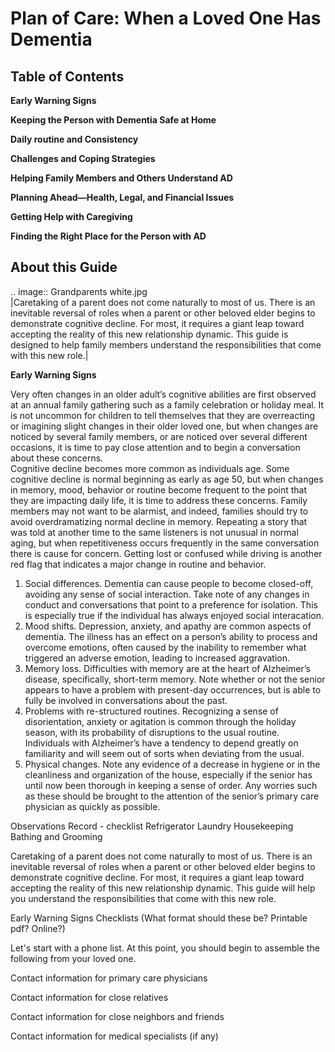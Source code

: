 
 Plan of Care: When a Loved One Has Dementia 
 ===========================================
 Table of Contents
-------------------
**Early Warning Signs**

**Keeping the Person with Dementia Safe at Home**

**Daily routine and Consistency**

**Challenges and Coping Strategies**

**Helping Family Members and Others Understand AD**

**Planning Ahead—Health, Legal, and Financial Issues**

**Getting Help with Caregiving**

**Finding the Right Place for the Person with AD**


About this Guide 
----------------
.. image:: Grandparents white.jpg  
   |Caretaking of a parent does not come naturally to most of us.  There is an inevitable reversal of roles when a parent or other beloved elder begins to demonstrate cognitive decline. For most, it requires a giant leap toward accepting the reality of this new relationship dynamic. This guide is designed to help family members understand the responsibilities that come with this new role.|

**Early Warning Signs**

Very often changes in an older adult’s cognitive abilities are first observed at an annual family gathering such as a family celebration or holiday meal.  It is not uncommon for children to tell themselves that they are overreacting or imagining slight changes in their older loved one, but when changes are noticed by several family members, or are noticed over several different occasions, it is time to pay close attention and to begin a conversation about these concerns.  
Cognitive decline becomes more common as individuals age.  Some cognitive decline is normal beginning as early as age 50, but when changes in memory, mood, behavior or routine become frequent to the point that they are impacting daily life, it is time to address these concerns.  Family members may not want to be alarmist, and indeed, families should try to avoid overdramatizing normal decline in memory.  Repeating a story that was told at another time to the same listeners is not unusual in normal aging, but when repetitiveness occurs frequently in the same conversation there is cause for concern.  Getting lost or confused while driving is another red flag that indicates a major change in routine and behavior.
1. Social differences.  Dementia can cause people to become closed-off, avoiding any sense of social interaction. Take note of any changes in conduct and conversations that point to a preference for isolation. This is especially true if the individual has always enjoyed social interacation.
2. Mood shifts. Depression, anxiety, and apathy are common aspects of dementia. The illness has an effect on a person’s ability to process and overcome emotions, often caused by the inability to remember what triggered an adverse emotion, leading to increased aggravation.
3. Memory loss. Difficulties with memory are at the heart of Alzheimer’s disease, specifically, short-term memory. Note whether or not the senior appears to have a problem with present-day occurrences, but is able to fully be involved in conversations about the past.
4. Problems with re-structured routines. Recognizing a sense of disorientation, anxiety or agitation is common through the holiday season, with its probability of disruptions to the usual routine. Individuals with Alzheimer’s have a tendency to depend greatly on familiarity and will seem out of sorts when deviating from the usual.
5. Physical changes. Note any evidence of a decrease in hygiene or in the cleanliness and organization of the house, especially if the senior has until now been thorough in keeping a sense of order.
Any worries such as these should be brought to the attention of the senior’s primary care physician as quickly as possible.

Observations
Record - checklist 
Refrigerator 
Laundry
Housekeeping
Bathing and Grooming




 Caretaking of a parent does not come naturally to most of us.  There is an inevitable reversal of roles when a parent or other beloved elder begins to demonstrate cognitive decline. For most, it requires a giant leap toward accepting the reality of this new relationship dynamic. This guide will help you understand the responsibilities that come with this new role.


Early Warning Signs
Checklists  (What format should these be?  Printable pdf? Online?)

 Let's start with a phone list.
 At this point, you should begin to assemble the following from your loved one.

 Contact information for primary care physicians

 Contact information for close relatives

 Contact information for close neighbors and friends

 Contact information for medical specialists (if any)



